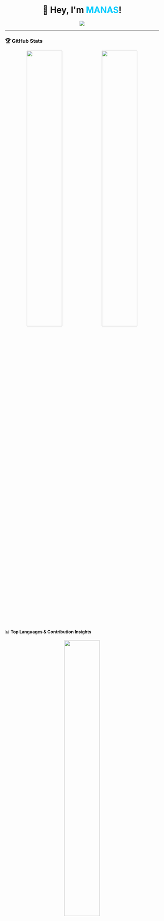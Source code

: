 ### <h1 align="center">👋 Hey, I'm <span style="color:#00ccff">MANAS</span>!</h1>

<p align="center">
  <img src="https://readme-typing-svg.herokuapp.com?font=Orbitron&size=30&duration=4000&pause=500&color=00ccff&center=true&vCenter=true&width=600&height=50&lines=🚀+Web+Developer;🤖+AI+%26+ML+Enthusiast;💡+Tech+Innovator;🔥+Problem+Solver" />
</p>

---

### 🏆 GitHub Stats
<p align="center">
  <img src="https://github-readme-stats.vercel.app/api?username=manas-techie&show_icons=true&theme=radical&hide_border=true" width="48%" />
  <img src="https://github-readme-streak-stats.herokuapp.com/?user=manas-techie&theme=radical&hide_border=true" width="48%" />
</p>

📊 **Top Languages & Contribution Insights**
<div align="center">
  <a href="https://github.com/manas-techie">
    <img src="https://github-readme-stats.vercel.app/api/top-langs?username=manas-techie&show_icons=true&theme=radical&layout=compact&hide_border=true&langs_count=8" width="48%" />
    <img src="https://github-readme-activity-graph.vercel.app/graph?username=manas-techie&bg_color=000000&color=f1c40f&line=ff5733&point=ffffff&area=true&hide_border=true&theme=high-contrast" width="90%" />
  </a>
</div>

---

### 🌍 Connect with Me
<p align="center">
  <a href="https://www.linkedin.com/in/manas-shet-656a452b2/"><img src="https://img.shields.io/badge/-LinkedIn-0A66C2?style=for-the-badge&logo=linkedin&logoColor=white"></a>
  <a href="https://x.com/Manas_techie"><img src="https://img.shields.io/badge/-Twitter-1DA1F2?style=for-the-badge&logo=twitter&logoColor=white"></a>
  <a href=""><img src="https://img.shields.io/badge/-Stack Overflow-FE7A16?style=for-the-badge&logo=stackoverflow&logoColor=white"></a>
  <a href=""><img src="https://img.shields.io/badge/-LeetCode-FFA116?style=for-the-badge&logo=leetcode&logoColor=white"></a>
  <a href=""><img src="https://img.shields.io/badge/-Medium-000000?style=for-the-badge&logo=medium&logoColor=white"></a>
  <a href=""><img src="https://img.shields.io/badge/-YouTube-FF0000?style=for-the-badge&logo=youtube&logoColor=white"></a>
</p>

---

### 🚀 Tech Stack
<p align="center">
  <img src="https://skillicons.dev/icons?i=c,python,html,css,javascript,nodejs,express,mongodb,react,mysql,java,vscode" width="600" />
</p>

🧠 **Machine Learning Tools**
<p align="center">
  <img src="https://skillicons.dev/icons?i=tensorflow" title="TensorFlow" width="50" />
  <img src="https://upload.wikimedia.org/wikipedia/commons/3/31/NumPy_logo_2020.svg" title="NumPy" width="50" />
  <img src="https://upload.wikimedia.org/wikipedia/commons/e/ed/Pandas_logo.svg" title="Pandas" width="50" />
</p>

---

### 🎮 Fun & Dynamic Stuff
🔥 **Check out my GitHub Profile Summary**: [View Insights](https://profile-summary-for-github.com/user/manas-techie)

🏆 **GitHub Achievements**
<p align="center">
    <img src="https://github-profile-trophy.vercel.app/?username=manas-techie&theme=discord&no-frame=true&margin-w=10" />
</p>

✨ **Daily Coding Motivation**
<p align="center">
  <img src="https://quotes-github-readme.vercel.app/api?type=horizontal&theme=tokyonight" />
</p>

🔥 *"Simplicity is the soul of efficiency."* – Austin Freeman

---

### 🚀 Keep Coding, Keep Growing! 💙

